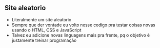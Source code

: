 ## Site aleatorio

- Literalmente um site aleatorio
- Sempre que der vontade eu volto nesse codigo pra testar coisas novas usando o HTML, CSS e JavaScript
- Talvez eu adicione novas linguagens mais pra frente, pq o objetivo é justamente treinar programação